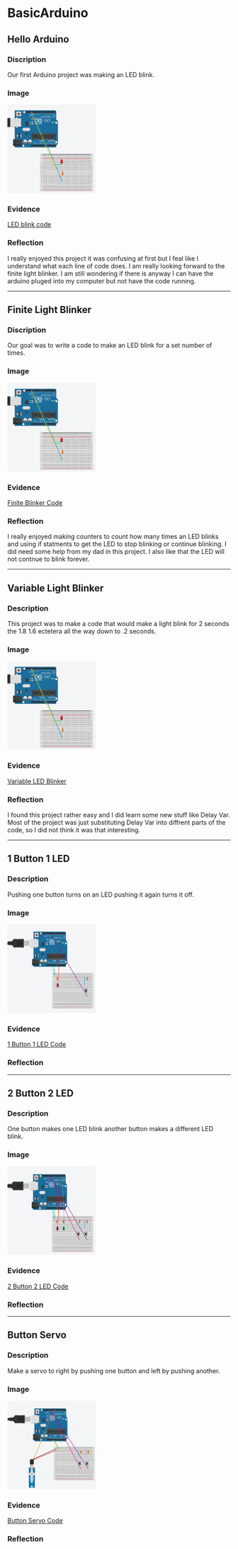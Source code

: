 # BasicArduino

## Hello Arduino

### Discription
Our first Arduino project was making an LED blink.

### Image
<img src="Images/Screen Shot 2020-12-03 at 3.25.40 PM.png" alt="Screen Shot 2020-12-03 at 3.25.40 PM" width="200" height="200">

### Evidence
[LED blink code](https://create.arduino.cc/editor/zsiller38/645f63f4-a05e-46d7-808e-a8b659a936dc/preview)

### Reflection
I really enjoyed this project it was confusing at first but I feal like I understand what each line of code does. I am really looking forward to the finite light blinker. I am still wondering if there is anyway I can have the arduino pluged into my computer but not have the code running.

---
## Finite Light Blinker

### Discription
Our goal was to write a code to make an LED blink for a set number of times.

### Image
<img src="Images/Screen Shot 2020-12-03 at 3.25.40 PM.png" alt="Screen Shot 2020-12-03 at 3.25.40 PM" width="200" height="200">

### Evidence
[Finite Blinker Code](https://create.arduino.cc/editor/zsiller38/5ed819b4-7e40-4f50-91b1-4748cb831698)

### Reflection
I really enjoyed making counters to count how many times an LED blinks and using if statments to get the LED to stop blinking or continue blinking. I did need some help from my dad in this project. I also like that the LED will not contnue to blink forever.

---
## Variable Light Blinker

### Description
This project was to make a code that would make a light blink for 2 seconds the 1.8 1.6 ectetera all the way down to .2 seconds.

### Image 
<img src="Images/Screen Shot 2020-12-03 at 3.25.40 PM.png" alt="Screen Shot 2020-12-03 at 3.25.40 PM" width="200" height="200">

### Evidence
[Variable LED Blinker](https://create.arduino.cc/editor/zsiller38/4556d5d7-55b1-4991-89bc-cded3201e307)

### Reflection
I found this project rather easy and I did learn some new stuff like Delay Var. Most of the project was just substituting Delay Var into diffrent parts of the code, so I did not think it was that interesting.

---
## 1 Button 1 LED

### Description
Pushing one button turns on an LED pushing it again turns it off.

### Image
<img src="Images/Screen Shot 2021-01-12 at 10.37.53 AM.png" alt="Screen Shot 2021-01-12 at 10.37.53 AM.png" width="200" height="200">

### Evidence
[1 Button 1 LED Code](https://create.arduino.cc/editor/zsiller38/3d4ac3cd-3ba6-4903-8081-033cfeda9844)

### Reflection

---
## 2 Button 2 LED

### Description
One button makes one LED blink another button makes a different LED blink.

### Image
<img src="Images/Screen Shot 2021-01-12 at 10.37.29 AM.png" alt="Screen Shot 2021-01-12 at 10.37.29 AM.png" width="200" height="200">

### Evidence
[2 Button 2 LED Code](https://create.arduino.cc/editor/zsiller38/b7b3e8e6-8d5d-4a11-a189-793ee88da18b)

### Reflection

---
## Button Servo

### Description
Make a servo to right by pushing one button and left by pushing another.

### Image
<img src="Images/Screen Shot 2021-01-12 at 10.32.00 AM.png" alt="Screen Shot 2021-01-12 at 10.32.00 AM.png" width="200" height="200">

### Evidence
[Button Servo Code](https://create.arduino.cc/editor/zsiller38/e26726b3-9e80-43b9-ac8d-7d7488347a1f)

### Reflection
